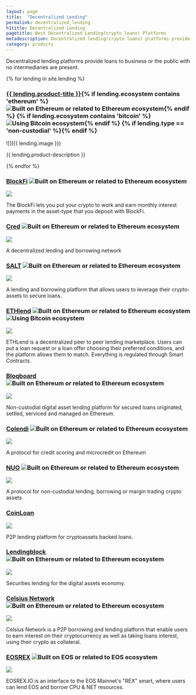 ```yaml
---
layout: page
title:  "Decentralized Lending"
permalink: decentralized_lending
h1title: Decentralized Lending
pagetitle: Best Decentralized Lending(crypto loans) Platforms
metadescription: Decentralized lending(crypto loans) platforms provide loans to business or the public with no intermediaries are present.
category: products
---
```

Decentralized lending platforms provide loans to business or the public with no intermediaries are present.

{% for lending in site.lending %}
### <a href="{{ lending.product-url }}">{{ lending.product-title }}</a>{% if lending.ecosystem contains 'ethereum' %} ![](images/ether.png "Built on Ethereum or related to Ethereum ecosystem"){% endif %} {% if lending.ecosystem contains 'bitcoin' %} ![](/images/btc.png "Using Bitcoin ecosystem"){% endif %} {% if lending.type == 'non-custodial' %}<i class="fas fa-user-lock" title="Non-custodial"></i>{% endif %}

![]({{ lending.image }})

{{ lending.product-description }}

{% endfor %}

### [BlockFi](https://blockfi.com/) ![](/images/ether.png "Built on Ethereum or related to Ethereum ecosystem")

![](/images/output_md/httpsblockficom.png)

The BlockFi lets you put your crypto to work and earn monthly interest payments in the asset-type that you deposit with BlockFi.

### [Cred](https://www.mycred.io/) ![](/images/ether.png "Built on Ethereum or related to Ethereum ecosystem")

![](/images/output_md/httpswwwmycredio.png)

A decentralized lending and borrowing network

### [SALT](https://saltlending.com/) ![](/images/ether.png "Built on Ethereum or related to Ethereum ecosystem")

![](/images/output_md/httpssaltlendingcom.png)

A lending and borrowing platform that allows users to leverage their crypto-assets to secure loans.

### [ETHlend](https://ethlend.io/) ![](/images/ether.png "Built on Ethereum or related to Ethereum ecosystem") ![](/images/btc.png "Using Bitcoin ecosystem")  <i class="fas fa-user-lock" title="Non-custodial"></i>

![](/images/output_md/httpsethlendio.png)

ETHLend is a decentralized peer to peer lending marketplace. Users can put a loan request or a loan offer choosing their preferred conditions, and the platform allows them to match. Everything is regulated through Smart Contracts.

### [Bloqboard](https://bloqboard.com/) ![](/images/ether.png "Built on Ethereum or related to Ethereum ecosystem") <i class="fas fa-user-lock" title="Non-custodial"></i>

![](/images/output_md/httpsbloqboardcom.png)

Non-custodial digital asset lending platform for secured loans originated, settled, serviced and managed on Ethereum.

### [Colendi](https://www.colendi.com/) ![](/images/ether.png "Built on Ethereum or related to Ethereum ecosystem")

![](/images/output_md/httpswwwcolendicom.png)

A protocol for credit scoring and microcredit on Ethereum

### [NUO](https://www.nuo.network/) ![](/images/ether.png "Built on Ethereum or related to Ethereum ecosystem") <i class="fas fa-user-lock" title="Non-custodial"></i>

![](/images/output_md/httpswwwnuonetwork.png)

A protocol for non-custodial lending, borrowing or margin trading crypto assets

### [CoinLoan](https://coinloan.io/)

![](/images/output_md/httpscoinloanio.png)

P2P lending platform for cryptoassets backed loans.

### [Lendingblock](https://lendingblock.com/) ![](/images/ether.png "Built on Ethereum or related to Ethereum ecosystem")

![](/images/output_md/httpslendingblockcom.png)

Securities lending for the digital assets economy.

### [Celsius Network](https://celsius.network/) ![](/images/ether.png "Built on Ethereum or related to Ethereum ecosystem")

![](/images/output_md/httpscelsiusnetwork.png)

Celsius Network is a P2P borrowing and lending platform that enable users to earn interest on their cryptocurrency as well as taking loans interest, using their crypto as collateral.

### [EOSREX](https://eosrex.io/) ![](/images/eos.png "Built on EOS or related to EOS ecosystem") <i class="fas fa-user-lock" title="Non-custodial"></i>

![](/images/output_md/httpseosrexio.png)

EOSREX.IO is an interface to the EOS Mainnet's "REX" smart, where users can lend EOS and borrow CPU & NET resources.
